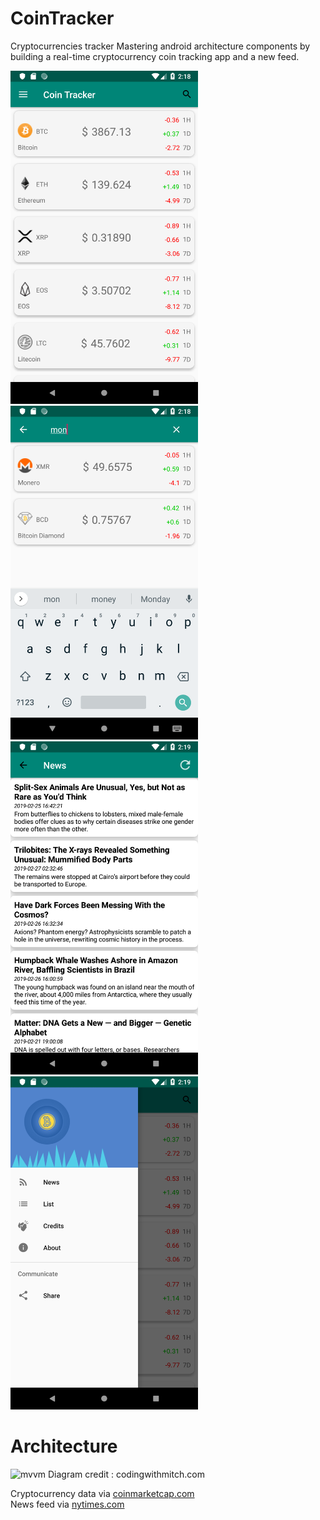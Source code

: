 # CoinTracker
Cryptocurrencies tracker
Mastering android architecture components by building a real-time cryptocurrency coin tracking app and a new feed.

<img src="images/1.png" width="300" >
<img src="images/2.png" width="300" >
<img src="images/3.png" width="300" >
<img src="images/4.png" width="300" >

# Architecture
![mvvm](https://codingwithmitch.s3.amazonaws.com/static/blog/8/mvvm_architecture.png)
Diagram credit : codingwithmitch.com




Cryptocurrency data via [coinmarketcap.com](https://coinmarketcap.com/) </br>
News feed via [nytimes.com](https://www.nytimes.com/section/science)
